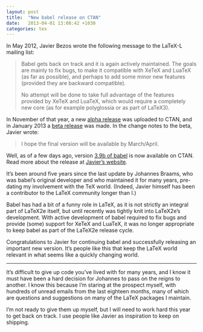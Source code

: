 ```yaml
---
layout: post
title:  "New babel release on CTAN"
date:   2013-04-01 13:08:42 +1030
categories: tex
---
```


<p>In May 2012, Javier Bezos wrote the following message to the LaTeX-L mailing list:</p>

<blockquote>
  <p>Babel gets back on track and it is again actively maintained. The goals are mainly to fix bugs, to make it compatible with XeTeX and LuaTeX (as far as possible), and perhaps to add some minor new features (provided they are backward compatible).</p>

  <p>No attempt will be done to take full advantage of the features provided by XeTeX and LuaTeX, which would require a completely new core (as for example polyglossia or as part of LaTeX3).</p>
</blockquote>

<p>In November of that year, a new <a href="http://www.mail-archive.com/ctan-ann@dante.de/msg05230.html">alpha release</a> was uploaded to CTAN, and in January 2013 a <a href="http://www.mail-archive.com/ctan-ann@dante.de/msg05345.html">beta release</a> was made. In the change notes to the beta, Javier wrote:</p>

<blockquote>
  <p>I hope the final version will be available by March/April.</p>
</blockquote>

<p>Well, as of a few days ago, version <a href="http://www.mail-archive.com/ctan-ann@dante.de/msg05446.html">3.9b of babel</a> is now available on CTAN. Read more about the release at <a href="http://www.tex-tipografia.com/babel_news.html">Javier&rsquo;s website</a>.</p>

<p>It&rsquo;s been around five years since the last update by Johannes Braams, who was babel&rsquo;s original developer and who maintained it for many years, pre-dating my involvement with the TeX world. (Indeed, Javier himself has been a contributor to the LaTeX community longer than I.)</p>

<p>Babel has had a bit of a funny role in LaTeX, as it is not strictly an integral part of LaTeX2e itself, but until recently was tightly knit into LaTeX2e&rsquo;s development. With active development of babel required to fix bugs and provide (some) support for XeTeX and LuaTeX, it was no longer appropriate to keep babel as part of the LaTeX2e release cycle.</p>

<p>Congratulations to Javier for continuing babel and successfully releasing an important new version. It&rsquo;s people like this that keep the LaTeX world relevant in what seems like a quickly changing world.</p>

<hr><p>It&rsquo;s difficult to give up code you&rsquo;ve lived with for many years, and I know it must have been a hard decision for Johannes to pass on the reigns to another. I know this because I&rsquo;m staring at the prospect myself, with hundreds of unread emails from the last eighteen months, many of which are questions and suggestions on many of the LaTeX packages I maintain.</p>

<p>I&rsquo;m not ready to give them up myself, but I will need to work hard this year to get back on track. I use people like Javier as inspiration to keep on shipping.</p>

